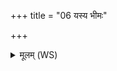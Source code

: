 +++
title = "06 यस्य भीमः"

+++
<details><summary>मूलम् (WS)</summary>

यस्य भीमः प्रतीकाश उद्वेपयति पूरुषम् ।  
तक्मानं शीतं रूरञ्च तं ते निर्मन्त्रयामहे ॥ ६ ॥
</details>